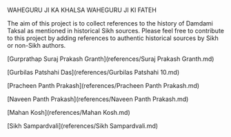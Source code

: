 WAHEGURU JI KA KHALSA WAHEGURU JI KI FATEH

The aim of this project is to collect references to the history of Damdami Taksal as mentioned in historical Sikh sources. Please feel free to contribute to this project by adding references to authentic historical sources by Sikh or non-Sikh authors.

[Gurprathap Suraj Prakash Granth](references/Suraj Prakash Granth.md)

[Gurbilas Patshahi Das](references/Gurbilas Patshahi 10.md)

[Pracheen Panth Prakash](references/Pracheen Panth Prakash.md)

[Naveen Panth Prakash](references/Naveen Panth Prakash.md)

[Mahan Kosh](references/Mahan Kosh.md)

[Sikh Sampardvali](references/Sikh Sampardvali.md)
